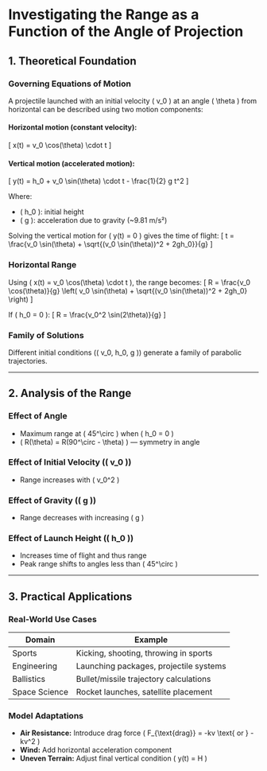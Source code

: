 # Investigating the Range as a Function of the Angle of Projection

## 1. Theoretical Foundation

### Governing Equations of Motion

A projectile launched with an initial velocity \( v_0 \) at an angle \( \theta \) from horizontal can be described using two motion components:

#### Horizontal motion (constant velocity):
\[
  x(t) = v_0 \cos(\theta) \cdot t
\]

#### Vertical motion (accelerated motion):
\[
  y(t) = h_0 + v_0 \sin(\theta) \cdot t - \frac{1}{2} g t^2
\]

Where:
   - \( h_0 \): initial height
   - \( g \): acceleration due to gravity (~9.81 m/s²)

Solving the vertical motion for \( y(t) = 0 \) gives the time of flight:
\[
  t = \frac{v_0 \sin(\theta) + \sqrt{(v_0 \sin(\theta))^2 + 2gh_0}}{g}
\]

### Horizontal Range
Using \( x(t) = v_0 \cos(\theta) \cdot t \), the range becomes:
\[
  R = \frac{v_0 \cos(\theta)}{g} \left( v_0 \sin(\theta) + \sqrt{(v_0 \sin(\theta))^2 + 2gh_0} \right)
\]

If \( h_0 = 0 \):
\[
  R = \frac{v_0^2 \sin(2\theta)}{g}
\]

### Family of Solutions
Different initial conditions (\( v_0, h_0, g \)) generate a family of parabolic trajectories.

---

## 2. Analysis of the Range

### Effect of Angle
- Maximum range at \( 45^\circ \) when \( h_0 = 0 \)
- \( R(\theta) = R(90^\circ - \theta) \) — symmetry in angle

### Effect of Initial Velocity (\( v_0 \))
- Range increases with \( v_0^2 \)

### Effect of Gravity (\( g \))
- Range decreases with increasing \( g \)

### Effect of Launch Height (\( h_0 \))
- Increases time of flight and thus range
- Peak range shifts to angles less than \( 45^\circ \)

---

## 3. Practical Applications

### Real-World Use Cases
| Domain         | Example                                                  |
|----------------|----------------------------------------------------------|
| Sports          | Kicking, shooting, throwing in sports                  |
| Engineering     | Launching packages, projectile systems                 |
| Ballistics      | Bullet/missile trajectory calculations                 |
| Space Science   | Rocket launches, satellite placement                   |

### Model Adaptations
- **Air Resistance:** Introduce drag force \( F_{\text{drag}} = -kv \text{ or } -kv^2 \)
- **Wind:** Add horizontal acceleration component
- **Uneven Terrain:** Adjust final vertical condition \( y(t) = H \)


